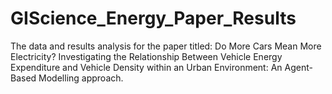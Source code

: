# GIScience_Energy_Paper_Results
The data and results analysis for the paper titled: Do More Cars Mean More Electricity? Investigating the Relationship Between Vehicle Energy Expenditure and Vehicle Density within an Urban Environment: An Agent-Based Modelling approach.
